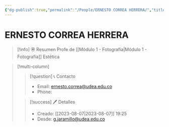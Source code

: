```yaml
---
{"dg-publish":true,"permalink":"/People/ERNESTO CORREA HERRERA/","title":"ERNESTO CORREA HERRERA","updated":"2023-12-30T18:06:24.747-05:00"}
---
```



# ERNESTO CORREA HERRERA

> [!info] 🏵️ Resumen
> Profe de [[Módulo 1 - Fotografía\|Módulo 1 - Fotografía]] Estética

> [!multi-column]
> 
> > [!question] 📞 Contacto
> > - Email: ernesto.correa@udea.edu.co 
> > - Phone:  
> 
> > [!success] 🖊️ Detalles
> > - Creado: [[2023-08-07\|2023-08-07]] 19:25
> > - Desde: g.jaramillo@udea.edu.co  
